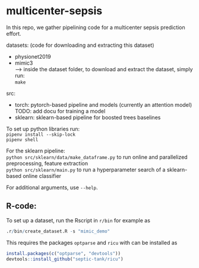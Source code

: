 # multicenter-sepsis

In this repo, we gather pipelining code for a multicenter sepsis prediction effort.


datasets: (code for downloading and extracting this dataset)
- physionet2019   
- mimic3  
--> inside the dataset folder, to download and extract the dataset, simply run:  
 ```make```  

src:
- torch: pytorch-based pipeline and models (currently an attention model)  
    TODO: add docu for training a  model  
- sklearn: sklearn-based pipeline for boosted trees baselines
    
To set up python libraries run:  
```pipenv install --skip-lock```  
```pipenv shell```  
  
For the sklearn pipeline:  
```python src/sklearn/data/make_dataframe.py``` to run online and parallelized preprocessing, feature extraction  
```python src/sklearn/main.py``` to run a hyperparameter search of a sklearn-based online classifier  
  
For additional arguments, use ```--help```.  
 


## R-code:
To set up a dataset, run the Rscript in `r/bin` for example as

```r
.r/bin/create_dataset.R -s "mimic_demo"
```

This requires the packages `optparse` and `ricu` with can be installed as

```r
install.packages(c("optparse", "devtools"))
devtools::install_github("septic-tank/ricu")
```

